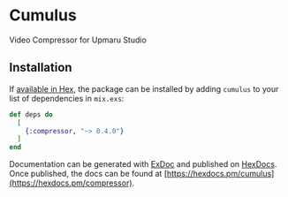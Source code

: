 # Cumulus

Video Compressor for Upmaru Studio

## Installation

If [available in Hex](https://hex.pm/docs/publish), the package can be installed
by adding `cumulus` to your list of dependencies in `mix.exs`:

```elixir
def deps do
  [
    {:compressor, "~> 0.4.0"}
  ]
end
```

Documentation can be generated with [ExDoc](https://github.com/elixir-lang/ex_doc)
and published on [HexDocs](https://hexdocs.pm). Once published, the docs can
be found at [https://hexdocs.pm/cumulus](https://hexdocs.pm/compressor).
